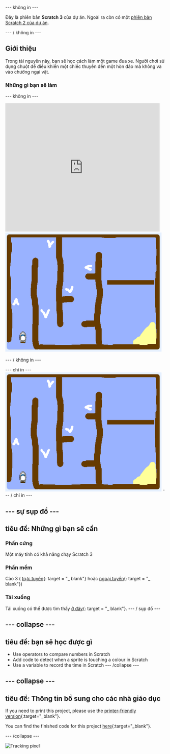 \--- không in \---

Đây là phiên bản **Scratch 3** của dự án. Ngoài ra còn có một [phiên bản Scratch 2 của dự án](https://projects.raspberrypi.org/en/projects/boat-race-scratch2).

\--- / không in \---

## Giới thiệu

Trong tài nguyên này, bạn sẽ học cách làm một game đua xe. Người chơi sử dụng chuột để điều khiển một chiếc thuyền đến một hòn đảo mà không va vào chướng ngại vật.

### Những gì bạn sẽ làm

\--- không in \---

<div class="scratch-preview">
  <iframe allowtransparency="true" width="485" height="402" src="https://scratch.mit.edu/projects/embed/276662533/?autostart=false" frameborder="0" scrolling="no"></iframe>
  <img src="images/boat_race_demo.png">
</div>

\--- / không in \---

\--- chỉ in \--- ![boat race demo](images/boat_race_demo.png) \--- / chỉ in \---

## \--- sự sụp đổ \---

## tiêu đề: Những gì bạn sẽ cần

### Phần cứng

Một máy tính có khả năng chạy Scratch 3

### Phần mềm

Cào 3 ( [trực tuyến](https://rpf.io/scratchon){: target = "_ blank"} hoặc [ngoại tuyến](https://rpf.io/scratchoff){: target = "_ blank"})

### Tải xuống

Tải xuống có thể được tìm thấy [ở đây](http://rpf.io/p/en/boat-race-go){: target = "_ blank"}. \--- / sụp đổ \---

## \--- collapse \---

## tiêu đề: bạn sẽ học được gì

- Use operators to compare numbers in Scratch
- Add code to detect when a sprite is touching a colour in Scratch
- Use a variable to record the time in Scratch \--- /collapse \---

## \--- collapse \---

## tiêu đề: Thông tin bổ sung cho các nhà giáo dục

If you need to print this project, please use the [printer-friendly version](https://projects.raspberrypi.org/en/projects/boat-race/print){:target="_blank"}.

You can find the finished code for this project [here](http://rpf.io/p/en/boat-race-get){:target="_blank"}.

\--- /collapse \---

![Tracking pixel](https://code.org/api/hour/begin_codeclub_boatrace.png)